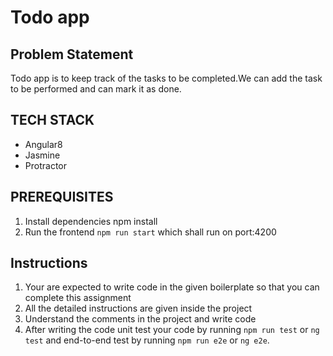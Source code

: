 # Todo app

## Problem Statement

Todo app is to keep track of the tasks to be completed.We can add the task to be performed and can mark it as done.

## TECH STACK

- Angular8
- Jasmine
- Protractor

## PREREQUISITES

  1. Install dependencies npm install
  2. Run the frontend `npm run start` which shall run on port:4200  


## Instructions

1. Your are expected to write code in the given boilerplate so that you can complete this assignment
2. All the detailed instructions are given inside the project
3. Understand the comments in the project and write code
4. After writing the code unit test your code by running `npm run test` or `ng test` and end-to-end test by running `npm run e2e` or `ng e2e`.
